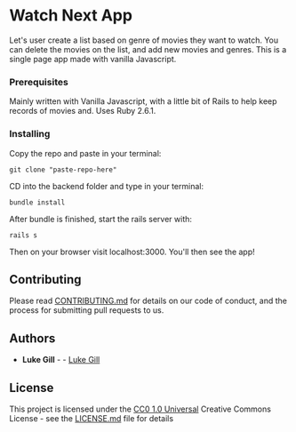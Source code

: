 # Watch Next App

Let's user create a list based on genre of movies they want to watch. You can delete the movies on the list, and add new movies and genres. This is a single page app made with vanilla Javascript.

### Prerequisites

Mainly written with Vanilla Javascript, with a little bit of Rails to help keep records of movies and. Uses Ruby 2.6.1. 

### Installing 
Copy the repo and paste in your terminal:

    git clone "paste-repo-here" 
    
CD into the backend folder and type in your terminal: 

    bundle install 

After bundle is finished, start the rails server with:

    rails s

Then on your browser visit localhost:3000. 
You'll then see the app!

## Contributing 
Please read [CONTRIBUTING.md](CONTRIBUTING.md) for details on our code
of conduct, and the process for submitting pull requests to us.


## Authors
 - **Luke Gill** -  -
    [Luke Gill](https://github.com/bagrad007)

## License

This project is licensed under the [CC0 1.0 Universal](LICENSE.md)
Creative Commons License - see the [LICENSE.md](LICENSE.md) file for
details